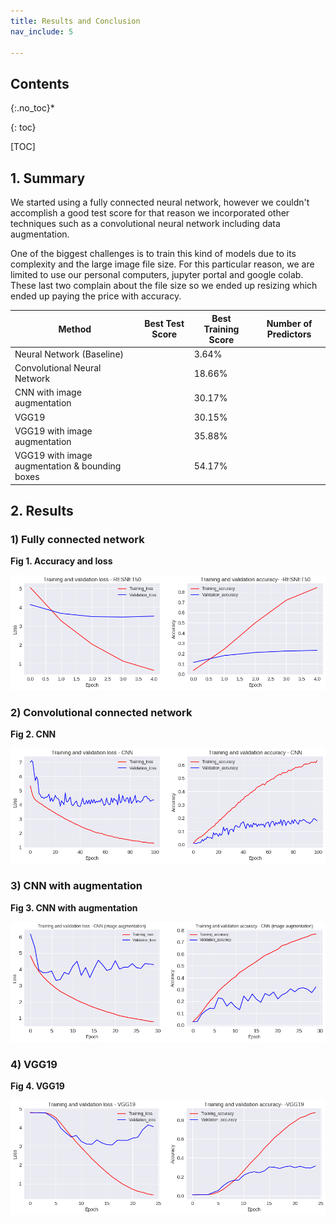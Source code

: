 ```yaml
---
title: Results and Conclusion
nav_include: 5

---
```


## Contents

{:.no_toc}*

{: toc}

[TOC]

## 1. Summary

We started using a fully connected neural network, however we couldn't accomplish a good test score for that reason we incorporated other techniques such as a convolutional neural network including data augmentation.

One of the biggest challenges is to train this kind of models due to its complexity and the large image file size.  For this particular reason, we are limited to use our personal computers, jupyter portal and google colab. These last two complain about the file size so we ended up resizing which ended up paying the price with accuracy. 



| Method                                          | Best Test Score | Best Training Score | Number of Predictors |
| ----------------------------------------------- | --------------- | ------------------- | -------------------- |
| Neural Network (Baseline)                       |                 | 3.64%               |                      |
| Convolutional Neural Network                    |                 | 18.66%              |                      |
| CNN with image augmentation                     |                 | 30.17%              |                      |
| VGG19                                           |                 | 30.15%              |                      |
| VGG19 with image augmentation                   |                 | 35.88%              |                      |
| VGG19 with image augmentation  & bounding boxes |                 | 54.17%              |                      |

## 2. Results

### 1) Fully connected network



**Fig 1. Accuracy and loss**

![Table1](/Images/resnet50.png)



### 2) Convolutional connected network



**Fig 2. CNN**

![Table1](/Images/CNN.png)



### 3) CNN with augmentation



**Fig 3. CNN with augmentation**

![Table1](/Images/CNN-aug.png)



### 4) VGG19

**Fig 4. VGG19**

![Table1](/Images/vgg19.png)